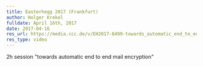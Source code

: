 ```yaml
---
title: Easterhegg 2017 (Frankfurt)
author: Holger Krekel
fulldate: April 16th, 2017
date: 2017-04-16
res_url: https://media.ccc.de/v/EH2017-8499-towards_automatic_end_to_end_mail_encryption
res_type: video
---
```

2h session "towards automatic end to end mail encryption"
